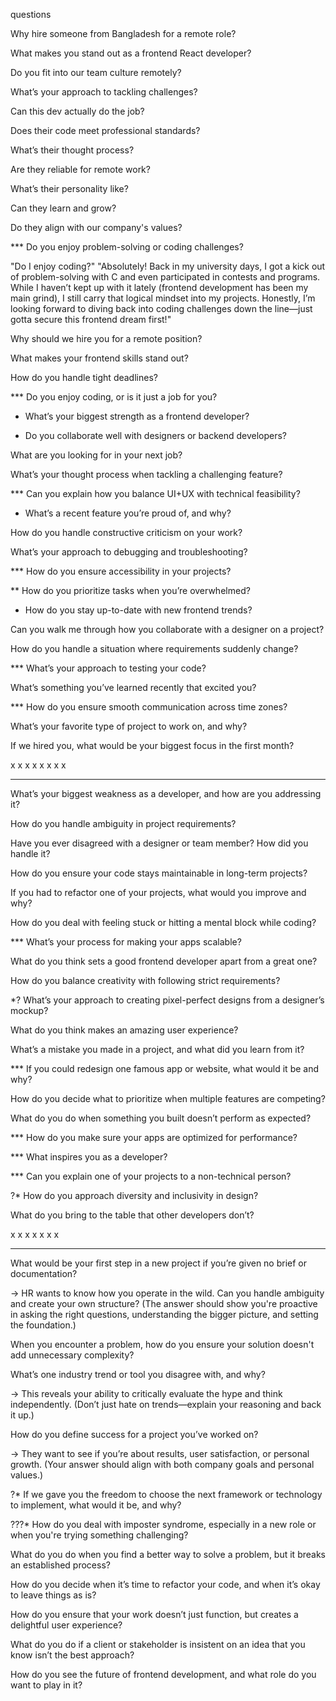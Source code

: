 questions

Why hire someone from Bangladesh for a remote role?

What makes you stand out as a frontend React developer?

Do you fit into our team culture remotely?

What’s your approach to tackling challenges?

Can this dev actually do the job?

Does their code meet professional standards?

What’s their thought process?

Are they reliable for remote work?

What’s their personality like?

Can they learn and grow?

Do they align with our company's values?

*** Do you enjoy problem-solving or coding challenges?


"Do I enjoy coding?"
"Absolutely! Back in my university days, I got a kick out of problem-solving with C and even participated in contests and programs. While I haven’t kept up with it lately (frontend development has been my main grind), I still carry that logical mindset into my projects. Honestly, I’m looking forward to diving back into coding challenges down the line—just gotta secure this frontend dream first!"


Why should we hire you for a remote position?

What makes your frontend skills stand out?

How do you handle tight deadlines?

*** Do you enjoy coding, or is it just a job for you?

* What’s your biggest strength as a frontend developer?

* Do you collaborate well with designers or backend developers?

What are you looking for in your next job?

What’s your thought process when tackling a challenging feature?

*** Can you explain how you balance UI+UX with technical feasibility?


* What’s a recent feature you’re proud of, and why?

How do you handle constructive criticism on your work?

What’s your approach to debugging and troubleshooting?

*** How do you ensure accessibility in your projects?

** How do you prioritize tasks when you’re overwhelmed?

* How do you stay up-to-date with new frontend trends?

Can you walk me through how you collaborate with a designer on a project?

How do you handle a situation where requirements suddenly change?

*** What’s your approach to testing your code?

What’s something you’ve learned recently that excited you?

*** How do you ensure smooth communication across time zones?

What’s your favorite type of project to work on, and why?

If we hired you, what would be your biggest focus in the first month?

 



x x x x x x x x 
- - - - - - - -

What’s your biggest weakness as a developer, and how are you addressing it?

How do you handle ambiguity in project requirements?

Have you ever disagreed with a designer or team member? How did you handle it?

How do you ensure your code stays maintainable in long-term projects?

If you had to refactor one of your projects, what would you improve and why?

How do you deal with feeling stuck or hitting a mental block while coding?

*** What’s your process for making your apps scalable?

What do you think sets a good frontend developer apart from a great one?

How do you balance creativity with following strict requirements?

*? What’s your approach to creating pixel-perfect designs from a designer’s mockup?

What do you think makes an amazing user experience?

What’s a mistake you made in a project, and what did you learn from it?

*** If you could redesign one famous app or website, what would it be and why?

How do you decide what to prioritize when multiple features are competing?

What do you do when something you built doesn’t perform as expected?

*** How do you make sure your apps are optimized for performance?

*** What inspires you as a developer?

*** Can you explain one of your projects to a non-technical person?

?* How do you approach diversity and inclusivity in design?

What do you bring to the table that other developers don’t?




x x x x x x x
- - - - - - - 



What would be your first step in a new project if you’re given no brief or documentation?

-> HR wants to know how you operate in the wild. Can you handle ambiguity and create your own structure? (The answer should show you're proactive in asking the right questions, understanding the bigger picture, and setting the foundation.)


When you encounter a problem, how do you ensure your solution doesn't add unnecessary complexity?


What’s one industry trend or tool you disagree with, and why?

-> This reveals your ability to critically evaluate the hype and think independently. (Don’t just hate on trends—explain your reasoning and back it up.)


How do you define success for a project you’ve worked on?

-> They want to see if you’re about results, user satisfaction, or personal growth. (Your answer should align with both company goals and personal values.)


?* If we gave you the freedom to choose the next framework or technology to implement, what would it be, and why?

???* How do you deal with imposter syndrome, especially in a new role or when you're trying something challenging?

What do you do when you find a better way to solve a problem, but it breaks an established process?

How do you decide when it’s time to refactor your code, and when it’s okay to leave things as is?

How do you ensure that your work doesn’t just function, but creates a delightful user experience?

What do you do if a client or stakeholder is insistent on an idea that you know isn’t the best approach?

How do you see the future of frontend development, and what role do you want to play in it?


